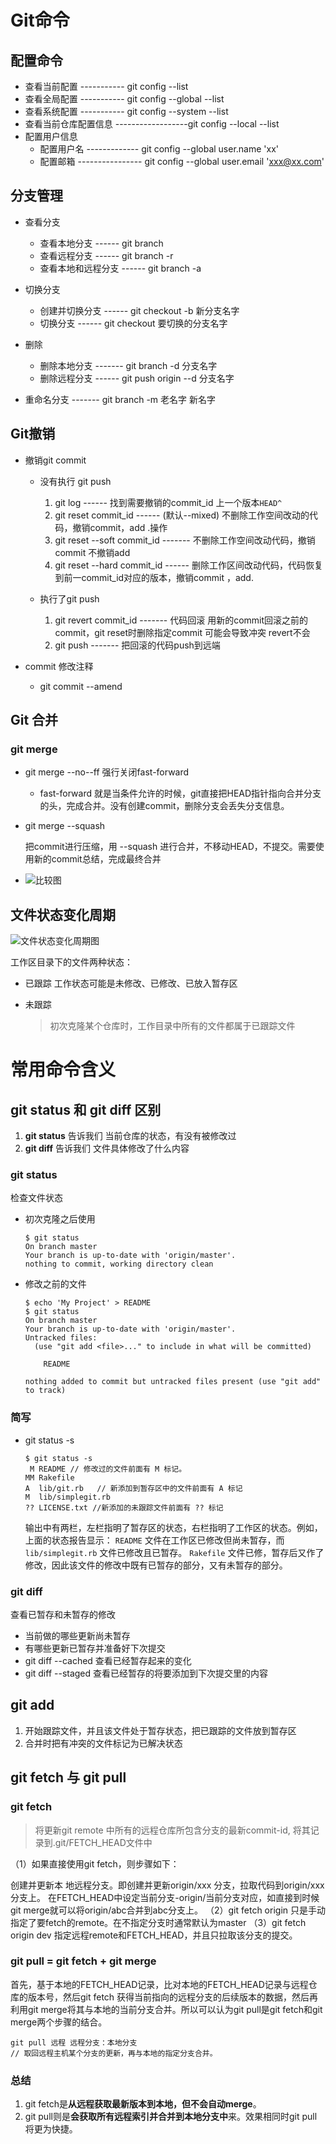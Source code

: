 # Git命令

## 配置命令

+ 查看当前配置 ----------- git config --list
+ 查看全局配置 ----------- git config --global --list
+ 查看系统配置 ----------- git config --system --list
+ 查看当前仓库配置信息 ------------------git config --local --list
+ 配置用户信息 
  + 配置用户名 ------------- git config --global user.name 'xx'
  + 配置邮箱  ---------------- git config --global user.email 'xxx@xx.com'

## 分支管理

+ 查看分支
  
  + 查看本地分支 ------ git branch
  + 查看远程分支 ------ git branch -r
  + 查看本地和远程分支 ------ git branch -a

+ 切换分支
  
  + 创建并切换分支 ------ git checkout -b 新分支名字
  + 切换分支 ------ git checkout 要切换的分支名字

+ 删除
  
  + 删除本地分支 ------- git branch -d 分支名字
  + 删除远程分支 ------ git push origin --d 分支名字

+ 重命名分支 ------- git branch -m 老名字 新名字

## Git撤销

+ 撤销git commit 
  
  + 没有执行 git push
    
    1. git log ------ 找到需要撤销的commit_id  上一个版本`HEAD^`
    2. git reset commit_id  ------  (默认--mixed) 不删除工作空间改动的代码，撤销commit，add .操作 
    3. git reset --soft commit_id ------- 不删除工作空间改动代码，撤销commit 不撤销add
    4. git reset --hard commit_id ------ 删除工作区间改动代码，代码恢复到前一commit_id对应的版本，撤销commit ，add.
  
  + 执行了git push 
    
    1. git revert commit_id ------- 代码回滚 用新的commit回滚之前的commit，git reset时删除指定commit 可能会导致冲突 revert不会
    2. git push ------- 把回滚的代码push到远端

+ commit 修改注释
  
  + git commit --amend

## Git 合并

### git merge

+ git merge --no--ff  强行关闭fast-forward  
  
  + fast-forward 就是当条件允许的时候，git直接把HEAD指针指向合并分支的头，完成合并。没有创建commit，删除分支会丢失分支信息。

+ git merge --squash
  
  把commit进行压缩，用 --squash 进行合并，不移动HEAD，不提交。需要使用新的commit总结，完成最终合并

+ ![比较图](https://segmentfault.com/img/bVkJAj)

## 文件状态变化周期

![文件状态变化周期图](https://git-scm.com/book/en/v2/images/lifecycle.png)

工作区目录下的文件两种状态：

+ 已跟踪   工作状态可能是未修改、已修改、已放入暂存区

+ 未跟踪
  
  > 初次克隆某个仓库时，工作目录中所有的文件都属于已跟踪文件

# 常用命令含义

## git status 和 git diff 区别

1. **git status**  告诉我们 当前仓库的状态，有没有被修改过
2. **git diff**   告诉我们 文件具体修改了什么内容

### git status

检查文件状态

+ 初次克隆之后使用
  
  ```shell
  $ git status
  On branch master
  Your branch is up-to-date with 'origin/master'.
  nothing to commit, working directory clean
  ```

+ 修改之前的文件
  
  ```shell
  $ echo 'My Project' > README
  $ git status
  On branch master
  Your branch is up-to-date with 'origin/master'.
  Untracked files:
    (use "git add <file>..." to include in what will be committed)
  
      README
  
  nothing added to commit but untracked files present (use "git add" to track)
  ```

### 简写

+ git status -s 
  
  ```shell
  $ git status -s
   M README // 修改过的文件前面有 M 标记。 
  MM Rakefile
  A  lib/git.rb   // 新添加到暂存区中的文件前面有 A 标记
  M  lib/simplegit.rb
  ?? LICENSE.txt //新添加的未跟踪文件前面有 ?? 标记
  ```
  
  输出中有两栏，左栏指明了暂存区的状态，右栏指明了工作区的状态。例如，上面的状态报告显示： `README` 文件在工作区已修改但尚未暂存，而 `lib/simplegit.rb` 文件已修改且已暂存。 `Rakefile` 文件已修，暂存后又作了修改，因此该文件的修改中既有已暂存的部分，又有未暂存的部分。

### git diff

查看已暂存和未暂存的修改

+ 当前做的哪些更新尚未暂存
+ 有哪些更新已暂存并准备好下次提交   
+ git diff --cached 查看已经暂存起来的变化
+ git diff --staged  查看已经暂存的将要添加到下次提交里的内容

## git add

1. 开始跟踪文件，并且该文件处于暂存状态，把已跟踪的文件放到暂存区
2. 合并时把有冲突的文件标记为已解决状态

## git fetch 与 git pull

### git fetch

> 将更新git remote 中所有的远程仓库所包含分支的最新commit-id, 将其记录到.git/FETCH_HEAD文件中

（1）如果直接使用git fetch，则步骤如下：

创建并更新本 地远程分支。即创建并更新origin/xxx 分支，拉取代码到origin/xxx分支上。
在FETCH_HEAD中设定当前分支-origin/当前分支对应，如直接到时候git merge就可以将origin/abc合并到abc分支上。
（2）git fetch origin
只是手动指定了要fetch的remote。在不指定分支时通常默认为master
（3）git fetch origin dev
指定远程remote和FETCH_HEAD，并且只拉取该分支的提交。

### git pull = git fetch + git merge

首先，基于本地的FETCH_HEAD记录，比对本地的FETCH_HEAD记录与远程仓库的版本号，然后git fetch 获得当前指向的远程分支的后续版本的数据，然后再利用git merge将其与本地的当前分支合并。所以可以认为git pull是git fetch和git merge两个步骤的结合。

```shell
git pull 远程 远程分支：本地分支
// 取回远程主机某个分支的更新，再与本地的指定分支合并。
```

### 总结

1. git fetch是**从远程获取最新版本到本地，但不会自动merge**。
2. git pull则是**会获取所有远程索引并合并到本地分支中**来。效果相同时git pull将更为快捷。
